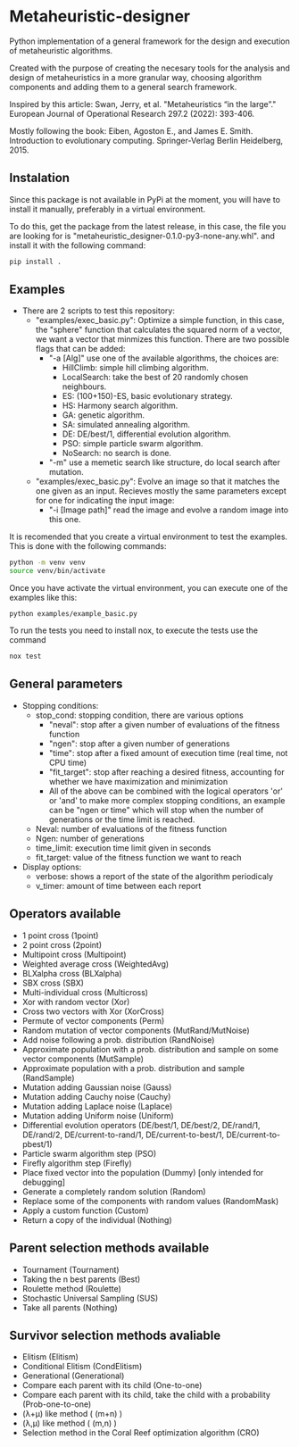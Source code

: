 # Metaheuristic-designer
Python implementation of a general framework for the design and execution of metaheuristic algorithms.

Created with the purpose of creating the necesary tools for the analysis and design of metaheuristics
in a more granular way, choosing algorithm components and adding them to a general search framework.

Inspired by this article: 
    Swan, Jerry, et al. "Metaheuristics “in the large”." European Journal of Operational Research 297.2 (2022): 393-406.
   
Mostly following the book: 
    Eiben, Agoston E., and James E. Smith. Introduction to evolutionary computing. Springer-Verlag Berlin Heidelberg, 2015.

## Instalation

Since this package is not available in PyPi at the moment, you will have to install it manually, preferably in a virtual environment.

To do this, get the package from the latest release, in this case, the file you are looking for is "metaheuristic_designer-0.1.0-py3-none-any.whl". and install it with the following command:

```bash
pip install .
```

## Examples
- There are 2 scripts to test this repository:
    - "examples/exec_basic.py": Optimize a simple function, in this case, the "sphere" function that calculates the squared norm of a vector, we want a vector that minmizes this function. There are two possible flags that can be added:
        - "-a \[Alg\]" use one of the available algorithms, the choices are:
            - HillClimb: simple hill climbing algorithm.
            - LocalSearch: take the best of 20 randomly chosen neighbours.
            - ES: (100+150)-ES, basic evolutionary strategy.
            - HS: Harmony search algorithm.
            - GA: genetic algorithm.
            - SA: simulated annealing algorithm.
            - DE: DE/best/1, differential evolution algorithm.
            - PSO: simple particle swarm algorithm.
            - NoSearch: no search is done.
        - "-m" use a memetic search like structure, do local search after mutation.
    - "examples/exec_basic.py": Evolve an image so that it matches the one given as an input. Recieves mostly the same parameters except for one for indicating the input image:
        - "-i \[Image path\]" read the image and evolve a random image into this one.

It is recomended that you create a virtual environment to test the examples.
This is done with the following commands:
```bash
python -m venv venv
source venv/bin/activate
```

Once you have activate the virtual environment, you can execute one of the examples like this:
```
python examples/example_basic.py
``` 

To run the tests you need to install nox, to execute the tests use the command

```bash
nox test
```


## General parameters
- Stopping conditions:
    - stop_cond: stopping condition, there are various options
        - "neval": stop after a given number of evaluations of the fitness function
        - "ngen": stop after a given number of generations
        - "time": stop after a fixed amount of execution time (real time, not CPU time)
        - "fit_target": stop after reaching a desired fitness, accounting for whether we have maximization and minimization
        - All of the above can be combined with the logical operators 'or' or 'and' to make more complex stopping conditions,
        an example can be "ngen or time" which will stop when the number of generations or the time limit is reached.
    - Neval: number of evaluations of the fitness function
    - Ngen: number of generations
    - time_limit: execution time limit given in seconds
    - fit_target: value of the fitness function we want to reach
- Display options:
    - verbose: shows a report of the state of the algorithm periodicaly
    - v_timer: amount of time between each report

## Operators available
- 1 point cross (1point)
- 2 point cross (2point)
- Multipoint cross (Multipoint)
- Weighted average cross (WeightedAvg)
- BLXalpha cross (BLXalpha)
- SBX cross (SBX)
- Multi-individual cross (Multicross)
- Xor with random vector (Xor)
- Cross two vectors with Xor (XorCross)
- Permute of vector components (Perm)
- Random mutation of vector components (MutRand/MutNoise)
- Add noise following a prob. distribution (RandNoise)
- Approximate population with a prob. distribution and sample on some vector components (MutSample)
- Approximate population with a prob. distribution and sample (RandSample)
- Mutation adding Gaussian noise (Gauss)
- Mutation adding Cauchy noise (Cauchy)
- Mutation adding Laplace noise (Laplace)
- Mutation adding Uniform noise (Uniform)
- Differential evolution operators (DE/best/1, DE/best/2, DE/rand/1, DE/rand/2, DE/current-to-rand/1, DE/current-to-best/1, DE/current-to-pbest/1)
- Particle swarm algorithm step (PSO)
- Firefly algorithm step (Firefly)
- Place fixed vector into the population (Dummy) [only intended for debugging]
- Generate a completely random solution (Random)
- Replace some of the components with random values (RandomMask)
- Apply a custom function (Custom) 
- Return a copy of the individual (Nothing) 

## Parent selection methods available
- Tournament (Tournament)
- Taking the n best parents (Best)
- Roulette method (Roulette)
- Stochastic Universal Sampling (SUS)
- Take all parents (Nothing)

## Survivor selection methods avaliable
- Elitism (Elitism)
- Conditional Elitism (CondElitism)
- Generational (Generational)
- Compare each parent with its child (One-to-one)
- Compare each parent with its child, take the child with a probability (Prob-one-to-one)
- (λ+μ) like method ( (m+n) )
- (λ,μ) like method ( (m,n) )
- Selection method in the Coral Reef optimization algorithm (CRO)




